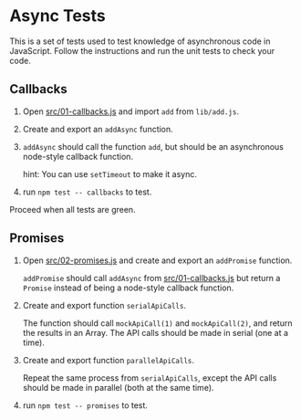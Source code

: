 # Async Tests

This is a set of tests used to test knowledge of asynchronous code in JavaScript. Follow the instructions and run
the unit tests to check your code.

## Callbacks

1. Open [src/01-callbacks.js](src/01-callbacks.js) and import `add` from `lib/add.js`.

2. Create and export an `addAsync` function.

3. `addAsync` should call the function `add`, but should be an asynchronous node-style callback function. 

   hint: You can use `setTimeout` to make it async.

4. run `npm test -- callbacks` to test.

Proceed when all tests are green.

## Promises

1. Open [src/02-promises.js](src/02-promises.js) and create and export an `addPromise` function.

   `addPromise` should call `addAsync` from [src/01-callbacks.js](src/01-callbacks.js) but return a `Promise`
   instead of being a node-style callback function.

2. Create and export function `serialApiCalls`.

   The function should call `mockApiCall(1)` and `mockApiCall(2)`, and return the results in an Array. The API calls should be made in serial (one at a time).

3. Create and export function `parallelApiCalls`.

   Repeat the same process from `serialApiCalls`, except the API calls should be made in parallel (both at the same time).

4. run `npm test -- promises` to test.
